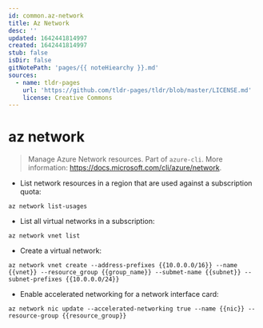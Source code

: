 ```yaml
---
id: common.az-network
title: Az Network
desc: ''
updated: 1642441814997
created: 1642441814997
stub: false
isDir: false
gitNotePath: 'pages/{{ noteHiearchy }}.md'
sources:
  - name: tldr-pages
    url: 'https://github.com/tldr-pages/tldr/blob/master/LICENSE.md'
    license: Creative Commons
---
```

# az network

> Manage Azure Network resources.
> Part of `azure-cli`.
> More information: <https://docs.microsoft.com/cli/azure/network>.

- List network resources in a region that are used against a subscription quota:

`az network list-usages`

- List all virtual networks in a subscription:

`az network vnet list`

- Create a virtual network:

`az network vnet create --address-prefixes {{10.0.0.0/16}} --name {{vnet}} --resource_group {{group_name}} --submet-name {{subnet}} --subnet-prefixes {{10.0.0.0/24}}`

- Enable accelerated networking for a network interface card:

`az network nic update --accelerated-networking true --name {{nic}} --resource-group {{resource_group}}`

